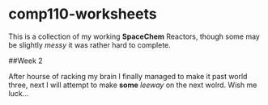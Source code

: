 # comp110-worksheets

This is a collection of my working **SpaceChem** Reactors, though some may be slightly *messy* it was rather hard to complete.

##Week 2

After hourse of racking my brain I finally managed to make it past world three, next I will attempt to make **some** *leeway* on the next wolrd.
Wish me luck...
